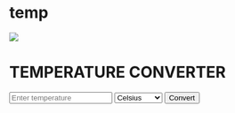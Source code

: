 # temp
<!DOCTYPE html>
<html>
<head>
  <title>Temperature Converter</title>
  <link rel="stylesheet" type="text/css" href="temp glo1.css">
</head>
<body>
<img src="C:\Users\konda\Downloads\ddd.png">
  <h1>TEMPERATURE CONVERTER</h1>
  
  <div class="converter">
    <input type="number" id="temperatureInput" placeholder="Enter temperature" required>
    <select id="unitSelect">
      <option value="celsius">Celsius</option>
      <option value="fahrenheit">Fahrenheit</option>
      <option value="kelvin">Kelvin</option>
    </select>
    <button onclick="convertTemperature()">Convert</button>
    <div id="resultArea"></div>
  </div>

  <script src="tej.js"></script>
</body>
</html>

